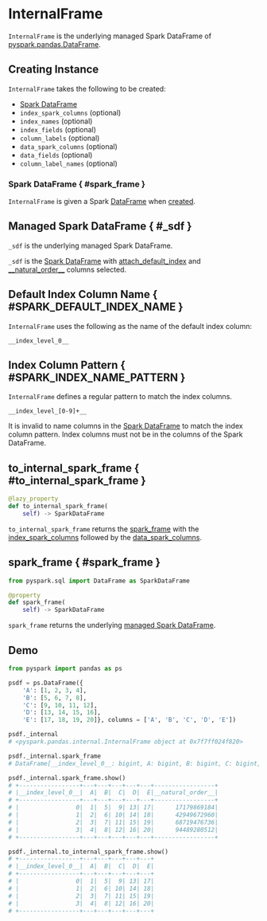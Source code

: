 # InternalFrame

`InternalFrame` is the underlying managed Spark DataFrame of [pyspark.pandas.DataFrame](DataFrame.md#_internal).

## Creating Instance

`InternalFrame` takes the following to be created:

* [Spark DataFrame](#spark_frame)
* <span id="index_spark_columns"> `index_spark_columns` (optional)
* <span id="index_names"> `index_names` (optional)
* <span id="index_fields"> `index_fields` (optional)
* <span id="column_labels"> `column_labels` (optional)
* <span id="data_spark_columns"> `data_spark_columns` (optional)
* <span id="data_fields"> `data_fields` (optional)
* <span id="column_label_names"> `column_label_names` (optional)

### Spark DataFrame { #spark_frame }

`InternalFrame` is given a Spark [DataFrame](../../sql/DataFrame.md) when [created](#creating-instance).

## Managed Spark DataFrame { #_sdf }

`_sdf` is the underlying managed Spark DataFrame.

`_sdf` is the [Spark DataFrame](#spark_frame) with [attach_default_index](#attach_default_index) and [\_\_natural_order__](#NATURAL_ORDER_COLUMN_NAME) columns selected.

## Default Index Column Name { #SPARK_DEFAULT_INDEX_NAME }

`InternalFrame` uses the following as the name of the default index column:

```text
__index_level_0__
```

## Index Column Pattern { #SPARK_INDEX_NAME_PATTERN }

`InternalFrame` defines a regular pattern to match the index columns.

```text
__index_level_[0-9]+__
```

It is invalid to name columns in the [Spark DataFrame](#spark_frame) to match the index column pattern.
Index columns must not be in the columns of the Spark DataFrame.

## to_internal_spark_frame { #to_internal_spark_frame }

```py
@lazy_property
def to_internal_spark_frame(
    self) -> SparkDataFrame
```

`to_internal_spark_frame` returns the [spark_frame](#spark_frame) with the [index_spark_columns](#index_spark_columns) followed by the [data_spark_columns](#data_spark_columns).

## spark_frame { #spark_frame }

```py
from pyspark.sql import DataFrame as SparkDataFrame

@property
def spark_frame(
    self) -> SparkDataFrame
```

`spark_frame` returns the underlying [managed Spark DataFrame](#_sdf).

## Demo

```py
from pyspark import pandas as ps

psdf = ps.DataFrame({
    'A': [1, 2, 3, 4],
    'B': [5, 6, 7, 8],
    'C': [9, 10, 11, 12],
    'D': [13, 14, 15, 16],
    'E': [17, 18, 19, 20]}, columns = ['A', 'B', 'C', 'D', 'E'])

psdf._internal
# <pyspark.pandas.internal.InternalFrame object at 0x7f7ff024f820>

psdf._internal.spark_frame
# DataFrame[__index_level_0__: bigint, A: bigint, B: bigint, C: bigint, D: bigint, E: bigint, __natural_order__: bigint]

psdf._internal.spark_frame.show()
# +-----------------+---+---+---+---+---+-----------------+
# |__index_level_0__|  A|  B|  C|  D|  E|__natural_order__|
# +-----------------+---+---+---+---+---+-----------------+
# |                0|  1|  5|  9| 13| 17|      17179869184|
# |                1|  2|  6| 10| 14| 18|      42949672960|
# |                2|  3|  7| 11| 15| 19|      68719476736|
# |                3|  4|  8| 12| 16| 20|      94489280512|
# +-----------------+---+---+---+---+---+-----------------+

psdf._internal.to_internal_spark_frame.show()
# +-----------------+---+---+---+---+---+
# |__index_level_0__|  A|  B|  C|  D|  E|
# +-----------------+---+---+---+---+---+
# |                0|  1|  5|  9| 13| 17|
# |                1|  2|  6| 10| 14| 18|
# |                2|  3|  7| 11| 15| 19|
# |                3|  4|  8| 12| 16| 20|
# +-----------------+---+---+---+---+---+
```
